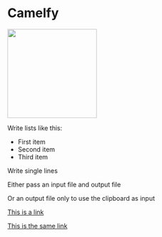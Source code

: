 # Camelfy

<img src="https://i.imgur.com/qpTh2P5.jpg" width="200">

Write lists like this:

* First item
* Second item
* Third item

Write single lines

Either pass an input file and output file

Or an output file only to use the clipboard as input

[This is a link](https://github.com/madprops/camelfly)

[This is the same link](https://github.com/madprops/camelfly)

